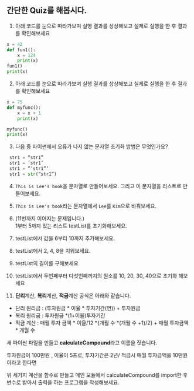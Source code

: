 ## 간단한 Quiz를 해봅시다.

1. 아래 코드를 눈으로 따라가보며 실행 결과를 상상해보고 실제로 실행을 한 후 결과를 확인해보세요

~~~python
x = 42
def fun1():
    x = 124
    print(x)
fun1()
print(x) 
~~~

2. 아래 코드를 눈으로 따라가보며 실행 결과를 상상해보고 실제로 실행을 한 후 결과를 확인해보세요

~~~python
x = 75
def myfunc():
    x = x + 1
    print(x)

myfunc()
print(x) 
~~~

3. 다음 중 파이썬에서 오류가 나지 않는 문자열 초기화 방법은 무엇인가요?

~~~python
 str1 = “str1”
 str1 = ‘str1’
 str1 = ”’str1”’
 str1 = str(“str1”)
~~~

4. `This is Lee's book`을 문자열로 만들어보세요. 그리고 이 문자열을 리스트로 만들어보세요.



5. `This is Lee's book`라는 문자열에서 `Lee`를 `Kim`으로 바꿔보세요.



6. (11번까지 이어지는 문제입니다.)<br>1부터 5까지 있는 리스트 testList를 초기화해보세요. 



7. testList에서 값을 6부터 10까지 추가해보세요.



8. testList에서 2, 4, 8을 지워보세요.



9. testList의 길이를 구해보세요



10. testList에서 두번째부터 다섯번째까지의 원소를 10, 20, 30, 40으로 초기화 해보세요



11. **단리**계산, **복리**계산, **적금**계산 공식은 아래와 같습니다. 

* 단리 원리금 : (투자원금 * 이율 * 투자기간(연)) + 투자원금
* 복리 원리금 : 투자원금 *(1+이율)투자기간
* 적금 계산 : 매월 투자 금액 * 이율/12 *{개월 수 *(개월 수 +1)/2} + 매월 투자금액 * 개월 수

새 파이썬 파일을 만들고 **calculateCompound**라고 이름을 짓습니다. 

투자원금이 100만원 , 이율이 5프로, 투자기간은 2년/ 적금시 매월 투자금액을 10만원 이라고 한다면

위 세가지 계산을 함수로 만들고 메인 모듈에서 calculateCompound를 import한 후 변수로 받아서 출력을 하는 프로그램을 작성해보세요. 



